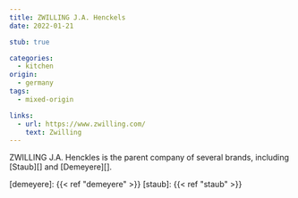 ```yaml
---
title: ZWILLING J.A. Henckels
date: 2022-01-21

stub: true

categories:
  - kitchen
origin:
  - germany
tags:
  - mixed-origin

links:
  - url: https://www.zwilling.com/
    text: Zwilling
---
```


ZWILLING J.A. Henckles is the parent company of several brands, including
[Staub][] and [Demeyere][].

[demeyere]: {{< ref "demeyere" >}}
[staub]: {{< ref "staub" >}}
